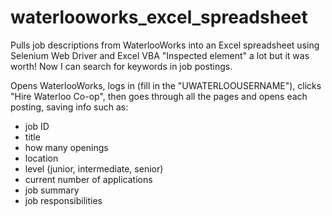 # waterlooworks_excel_spreadsheet
Pulls job descriptions from WaterlooWorks into an Excel spreadsheet using Selenium Web Driver and Excel VBA
"Inspected element" a lot but it was worth! Now I can search for keywords in job postings. 

Opens WaterlooWorks, logs in (fill in the "UWATERLOOUSERNAME"), clicks "Hire Waterloo Co-op", then goes through all the pages and opens each posting, saving info such as:
- job ID
- title
- how many openings
- location
- level (junior, intermediate, senior)
- current number of applications
- job summary
- job responsibilities
